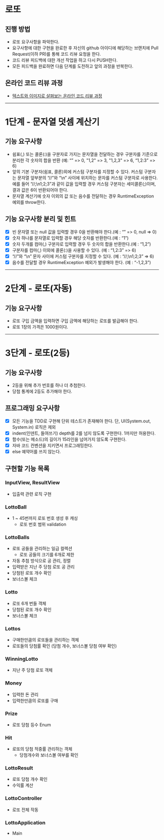 # 로또
## 진행 방법
* 로또 요구사항을 파악한다.
* 요구사항에 대한 구현을 완료한 후 자신의 github 아이디에 해당하는 브랜치에 Pull Request(이하 PR)를 통해 코드 리뷰 요청을 한다.
* 코드 리뷰 피드백에 대한 개선 작업을 하고 다시 PUSH한다.
* 모든 피드백을 완료하면 다음 단계를 도전하고 앞의 과정을 반복한다.

## 온라인 코드 리뷰 과정
* [텍스트와 이미지로 살펴보는 온라인 코드 리뷰 과정](https://github.com/next-step/nextstep-docs/tree/master/codereview)

---
# 1단계 - 문자열 덧셈 계산기
## 기능 요구사항
- 쉼표(,) 또는 콜론(:)을 구분자로 가지는 문자열을 전달하는 경우 구분자를 기준으로 분리한 각 숫자의 합을 반환 (예: “” => 0, "1,2" => 3, "1,2,3" => 6, “1,2:3” => 6)
- 앞의 기본 구분자(쉼표, 콜론)외에 커스텀 구분자를 지정할 수 있다. 커스텀 구분자는 문자열 앞부분의 “//”와 “\n” 사이에 위치하는 문자를 커스텀 구분자로 사용한다. 예를 들어 “//;\n1;2;3”과 같이 값을 입력할 경우 커스텀 구분자는 세미콜론(;)이며, 결과 값은 6이 반환되어야 한다.
- 문자열 계산기에 숫자 이외의 값 또는 음수를 전달하는 경우 RuntimeException 예외를 throw한다.
## 기능 요구사항 분리 및 힌트
- [x] 빈 문자열 또는 null 값을 입력할 경우 0을 반환해야 한다.(예 : “” => 0, null => 0)
- [x] 숫자 하나를 문자열로 입력할 경우 해당 숫자를 반환한다.(예 : “1”)
- [x] 숫자 두개를 컴마(,) 구분자로 입력할 경우 두 숫자의 합을 반환한다.(예 : “1,2”)
- [x] 구분자를 컴마(,) 이외에 콜론(:)을 사용할 수 있다. (예 : “1,2:3” => 6)
- [x] “//”와 “\n” 문자 사이에 커스텀 구분자를 지정할 수 있다. (예 : “//;\n1;2;3” => 6)
- [x] 음수를 전달할 경우 RuntimeException 예외가 발생해야 한다. (예 : “-1,2,3”)

---

# 2단계 - 로또(자동)
## 기능 요구사항
* 로또 구입 금액을 입력하면 구입 금액에 해당하는 로또를 발급해야 한다.
* 로또 1장의 가격은 1000원이다.

---

# 3단계 - 로또(2등)
## 기능 요구사항
* 2등을 위해 추가 번호를 하나 더 추첨한다.
* 당첨 통계에 2등도 추가해야 한다.

## 프로그래밍 요구사항
- [x] 모든 기능을 TDD로 구현해 단위 테스트가 존재해야 한다. 단, UI(System.out, System.in) 로직은 제외
- [x] indent(인덴트, 들여쓰기) depth를 2를 넘지 않도록 구현한다. 1까지만 허용한다.
- [x] 함수(또는 메소드)의 길이가 15라인을 넘어가지 않도록 구현한다.
- [x] 자바 코드 컨벤션을 지키면서 프로그래밍한다.
- [x] else 예약어를 쓰지 않는다.

## 구현할 기능 목록
### InputView, ResultView
- 입출력 관련 로직 구현
### LottoBall
- 1 ~ 45번까지 로또 번호 생성 후 캐싱
    - 로또 번호 범위 validation
### LottoBalls
- 로또 공들을 관리하는 일급 컬렉션
    - 로또 공들의 크기를 6개로 제한
- 자동 추첨 방식으로 공 관리, 정렬
- 입력받은 지난 주 당첨 로또 공 관리
- 당첨된 로또 개수 확인
- 보너스볼 체크
### Lotto
- 로또 6개 번들 객체
- 당첨된 로또 개수 확인
- 보너스볼 체크
### Lottos
- 구매한만큼의 로또들을 관리하는 객체
- 로또들의 당첨률 확인 (당첨 개수, 보너스볼 당첨 여부 확인)
### WinningLotto
- 지난 주 당첨 로또 객체
### Money
- 입력한 돈 관리
- 입력한만큼의 로또를 구매
### Prize
- 로또 당첨 등수 Enum
### Hit
- 로또의 당첨 적중률 관리하는 객체
    - 당첨개수와 보너스볼 여부를 확인
### LottoResult
- 로또 당첨 개수 확인
- 수익률 계산
### LottoController
- 로또 전체 작동
### LottoApplication
- Main
